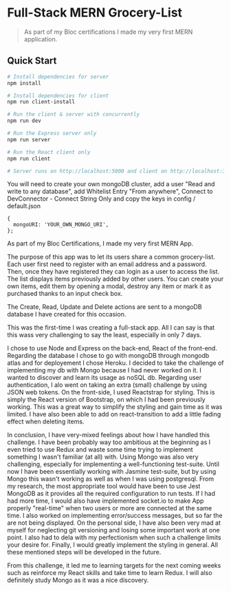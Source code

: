 # Full-Stack MERN Grocery-List

> As part of my Bloc certifications I made my very first MERN application.

## Quick Start

```bash
# Install dependencies for server
npm install

# Install dependencies for client
npm run client-install

# Run the client & server with concurrently
npm run dev

# Run the Express server only
npm run server

# Run the React client only
npm run client

# Server runs on http://localhost:5000 and client on http://localhost:3000
```

You will need to create your own mongoDB cluster, add a user "Read and write to any database", add Whitelist Entry "From anywhere", Connect to DevConnector - Connect String Only and copy the keys in config / default.json

```
{
  mongoURI: 'YOUR_OWN_MONGO_URI',
};
```

As part of my Bloc Certifications, I made my very first MERN App.

The purpose of this app was to let its users share a common grocery-list. Each user first need to register with an email address and a password. Then, once they have registered they can login as a user to access the list.
The list displays items previously added by other users. You can create your own items, edit them by opening a modal, destroy any item or mark it as purchased thanks to an input check box.

The Create, Read, Update and Delete actions are sent to a mongoDB database I have created for this occasion.

This was the first-time I was creating a full-stack app. All I can say is that this wass very challenging to say the least, especially in only 7 days.

I chose to use Node and Express on the back-end, React of the front-end. Regarding the database I chose to go with mongoDB through mongodb atlas and for deployement I chose Heroku. I decided to take the challenge of implementing my db with Mongo because I had never worked on it. I wanted to discover and learn its usage as noSQL db.
Regarding user authentication, I alo went on taking an extra (small) challenge by using JSON web tokens.
On the front-side, I used Reactstrap for styling. This is simply the React version of Bootstrap, on which I had been previously working. This was a great way to simplify the styling and gain time as it was limited. I have also been able to add on react-transition to add a little fading effect when deleting items.

In conclusion, I have very-mixed feelings about how I have handled this challenge. I have been probably way too ambitious at the beginning as I even tried to use Redux and waste some time trying to implement something I wasn't familiar (at all) with.
Using Mongo was also very challenging, especially for implementing a well-functioning test-suite. Until now I have been essentially working with Jasmine test-suite, but by using Mongo this wasn't working as well as when I was using postgresql. From my research, the most appropriate tool would have been to use Jest MongoDB as it provides all the required configuration to run tests.
If I had had more time, I would also have implemented socket.io to make App properly "real-time" when two users or more are connected at the same time. I also worked on implementing error/success messages, but so far the are not being displayed.
On the personal side, I have also been very mad at myself for neglecting git versioning and losing some important work at one point. I also had to dela with my perfectionism when such a challenge limits your desire for.
Finally, I would greatly implement the styling in general. All these mentioned steps will be developed in the future.

From this challenge, it led me to learning targets for the next coming weeks such as reinforce my React skills and take time to learn Redux. I will also definitely study Mongo as it was a nice discovery.
